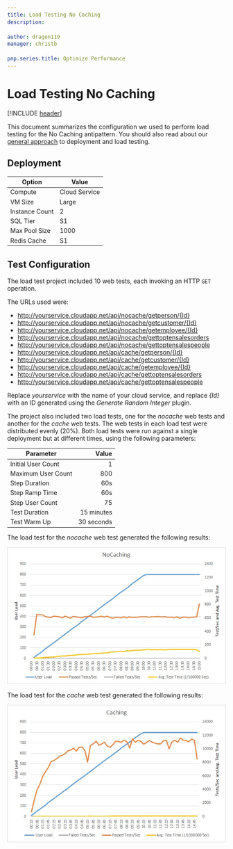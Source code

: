 ```yaml
---
title: Load Testing No Caching
description: 

author: dragon119
manager: christb

pnp.series.title: Optimize Performance
---
```

# Load Testing No Caching
[!INCLUDE [header](../../_includes/header.md)]

This document summarizes the configuration we used to perform load testing for the No Caching antipattern. You should also read about our [general approach][general approach] to deployment and load testing.

## Deployment

 Option             | Value  
------------------- | -------------
Compute             | Cloud Service
VM Size             | Large
Instance Count      | 2
SQL Tier            | S1
Max Pool Size       | 1000
Redis Cache         | S1


## Test Configuration

The load test project included 10 web tests, each invoking an HTTP `GET` operation.

The URLs used were:

- http://yourservice.cloudapp.net/api/nocache/getperson/{Id}
- http://yourservice.cloudapp.net/api/nocache/getcustomer/{Id}
- http://yourservice.cloudapp.net/api/nocache/getemployee/{Id}
- http://yourservice.cloudapp.net/api/nocache/gettoptensalesorders
- http://yourservice.cloudapp.net/api/nocache/gettoptensalespeople
- http://yourservice.cloudapp.net/api/cache/getperson/{Id}
- http://yourservice.cloudapp.net/api/cache/getcustomer/{Id}
- http://yourservice.cloudapp.net/api/cache/getemployee/{Id}
- http://yourservice.cloudapp.net/api/cache/gettoptensalesorders
- http://yourservice.cloudapp.net/api/cache/gettoptensalespeople


Replace *yourservice* with the name of your cloud service, and
replace *{Id}* with an ID generated using the *Generate Random
Integer* plugin.

The project also included two load tests, one for the *nocache* web tests and another
for the *cache* web tests. The web tests in each load test were distributed evenly
(20%). Both load tests were run against a single deployment but at different times,
using the following parameters:

Parameter           | Value
------------------- | ------------:
Initial User Count  | 1
Maximum User Count  | 800
Step Duration       | 60s
Step Ramp Time      | 60s
Step User Count     | 75
Test Duration       | 15 minutes
Test Warm Up        | 30 seconds

The load test for the *nocache* web test generated the following results:

![Load-test results][LoadTest1]

The load test for the *cache* web test generated the following results:

![Load-test results][LoadTest2]

[general approach]: ../load-testing.md

[LoadTest1]: _images/InitialLoadTestResults.jpg
[LoadTest2]: _images/CachedLoadTestResults.jpg
